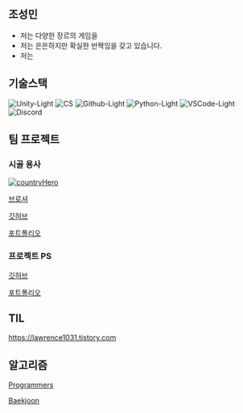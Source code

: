 ## 조성민


- 저는 다양한 장르의 게임을
- 저는 은은하지만 확실한 반짝임을 갖고 있습니다.
- 저는 

## 기술스택
![Unity-Light](https://github.com/Lawrence1031/Lawrence1031/assets/144416099/88870f2c-bf50-419a-a9eb-18351b35ae0d "Unity")
![CS](https://github.com/Lawrence1031/Lawrence1031/assets/144416099/700677ff-7aa5-4602-b0ab-619cc75f784e "C#")
![Github-Light](https://github.com/Lawrence1031/Lawrence1031/assets/144416099/abe300d0-cf19-48c3-ae43-2b297c58e5fe "Github")
![Python-Light](https://github.com/Lawrence1031/Lawrence1031/assets/144416099/a5bd8e49-2d92-4f17-8596-bbb30cd308de "Python")
![VSCode-Light](https://github.com/Lawrence1031/Lawrence1031/assets/144416099/2cbadd35-6b0b-4583-adeb-8190a3e565f3 "VSCode")
![Discord](https://github.com/Lawrence1031/Lawrence1031/assets/144416099/497bd460-8948-4d20-8fcc-89ddd636dd47 "Discord")

## 팀 프로젝트

### 시골 용사

[![countryHero](https://github.com/Lawrence1031/Lawrence1031/assets/144416099/3dce6db9-1ad0-4f6e-a07d-0ebe83ddde68)](https://yongtaej.itch.io/countryhero)

[브로셔](https://far-diagnostic-40e.notion.site/COUNTRY-HERO-eceec0f4ae5041a28fc7a79ad1f8d83f)

[깃허브](https://github.com/Lawrence1031/Metroidvania_Final)

[포트폴리오]()

### 프로젝트 PS

[깃허브]()

[포트폴리오]()

## TIL

https://lawrence1031.tistory.com

## 알고리즘

[Programmers](https://career.programmers.co.kr/pr/lawrence1031h_2119)

[Baekjoon](https://solved.ac/profile/lawrence1031h)
